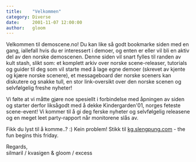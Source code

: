 ```yaml
---
title:    "Velkommen"
category: Diverse
date:     2001-11-07 12:00:00
author:   gloom
---
```

Velkommen til demoscene.no! Du kan like så godt bookmarke siden med en
gang, iallefall hvis du er interessert i demoer, og enten er eller vil
bli en aktiv del av den norske demoscenen. Denne siden vil snart fylles
til randen av kult stash, slikt som: et komplett arkiv over norske
scene-releaser, tutorials og guider til deg som vil starte med å lage
egne demoer (skrevet av kjente og kjære norske scenere), et messageboard
der norske sceners kan diskutere og snakke tull, en stor link-oversikt
over den norske scenen og selvfølgelig freshe nyheter!

Vi følte at vi måtte gjøre noe spesiellt i forbindelse med åpningen av
siden og starter derfor liksågodt med å dekke Kindergarden'01, norges
feteste scene-event! Vi kommer til å gi deg ferske nyheter og
selvfølgelig releasene og en meget leet party-rapport når monitorene
slås av.

Fikk du lyst til å komme..? :) Kein problem! Stikk til
[kg.slengpung.com](http://kg.slengpung.com) - the fun begins
this friday.

Regards,  
silmaril / kvasigen & gloom / excess
